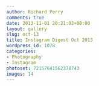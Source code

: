 ```yaml
---
author: Richard Perry
comments: true
date: 2013-11-01 20:21:02+00:00
layout: gallery
slug: oct-13
title: Instagram Digest Oct 2013
wordpress_id: 1078
categories:
- Photography
- Instagram
photoset: 72157641562378743
images: 14
---
```


